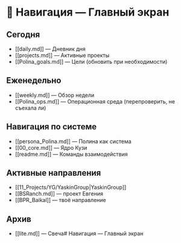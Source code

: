 # 📍 Навигация — Главный экран

## Сегодня
- [[daily.md]] — Дневник дня
- [[projects.md]] — Активные проекты
- [[Polina_goals.md]] — Цели (обновить при необходимости)

## Еженедельно
- [[weekly.md]] — Обзор недели
- [[Polina_ops.md]] — Операционная среда (перепроверить, не съехала ли)

## Навигация по системе
- [[persona_Polina.md]] — Полина как система
- [[00_core.md]] — Ядро Кузи
- [[readme.md]] — Команды взаимодействия

## Активные направления
- [[11_Projects/YG/YaskinGroup|YaskinGroup]]
- [[BSRanch.md]] — проект Евгения
- [[BPR_Baikal]] — твоё направление

## Архив
- [[lite.md]] — Свеча# Навигация — Главный экран